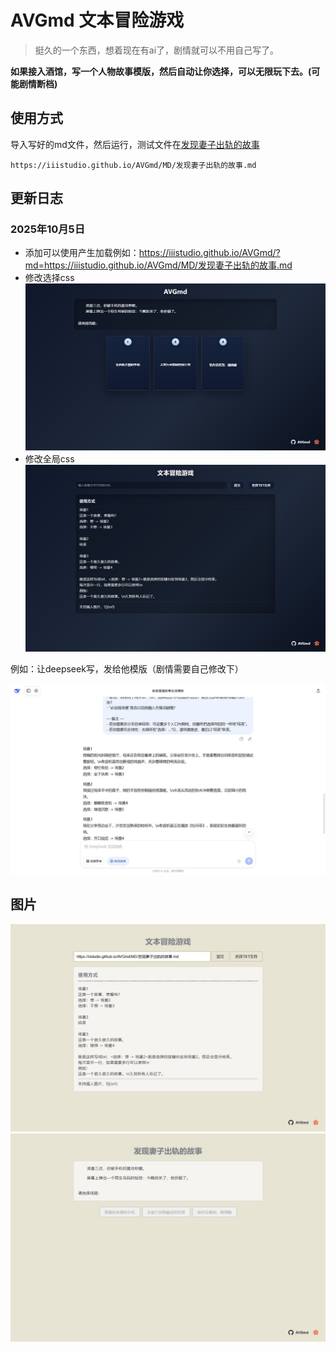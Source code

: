 # AVGmd 文本冒险游戏

> 挺久的一个东西，想着现在有ai了，剧情就可以不用自己写了。

**如果接入酒馆，写一个人物故事模版，然后自动让你选择，可以无限玩下去。(可能剧情断档)**

## 使用方式

导入写好的md文件，然后运行，测试文件在[发现妻子出轨的故事](./MD/发现妻子出轨的故事.md)

```
https://iiistudio.github.io/AVGmd/MD/发现妻子出轨的故事.md
```

## 更新日志
### 2025年10月5日
- 添加可以使用产生加载例如：https://iiistudio.github.io/AVGmd/?md=https://iiistudio.github.io/AVGmd/MD/发现妻子出轨的故事.md
- 修改选择css
![](./image/5.jpg)
- 修改全局css
![](./image/4.jpg)

例如：让deepseek写，发给他模版（剧情需要自己修改下）

![](./image/1.jpg)

## 图片

![](./image/2.jpg)
![](./image/3.jpg)
